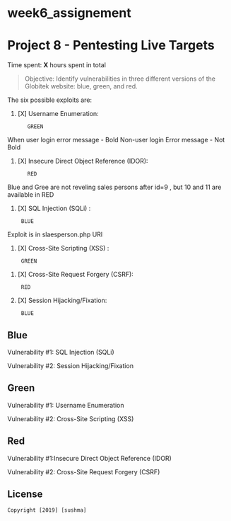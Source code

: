 # week6_assignement
# Project 8 - Pentesting Live Targets

Time spent: **X** hours spent in total

> Objective: Identify vulnerabilities in three different versions of the Globitek website: blue, green, and red.

The six possible exploits are:
1. [X] Username Enumeration:  
          
          GREEN 

  When user login error message - Bold 
  Non-user login Error message - Not Bold 


1. [X] Insecure Direct Object Reference (IDOR): 
      
          RED 

  Blue and Gree are not reveling sales persons after id=9 , but 10 and 11 are available in RED 

1. [X] SQL Injection (SQLi) :
    
        BLUE 
        
Exploit is in slaesperson.php URl 

1. [X] Cross-Site Scripting (XSS) : 
      
        GREEN

  <script>alert('Sushma found the blind xss');</script>

1. [X] Cross-Site Request Forgery (CSRF):
      
        RED

1. [X] Session Hijacking/Fixation: 
      
        BLUE

## Blue

Vulnerability #1: SQL Injection (SQLi)

Vulnerability #2: Session Hijacking/Fixation


## Green

Vulnerability #1: Username Enumeration

Vulnerability #2: Cross-Site Scripting (XSS)


## Red

Vulnerability #1:Insecure Direct Object Reference (IDOR)

Vulnerability #2: Cross-Site Request Forgery (CSRF)
## License
    Copyright [2019] [sushma]
